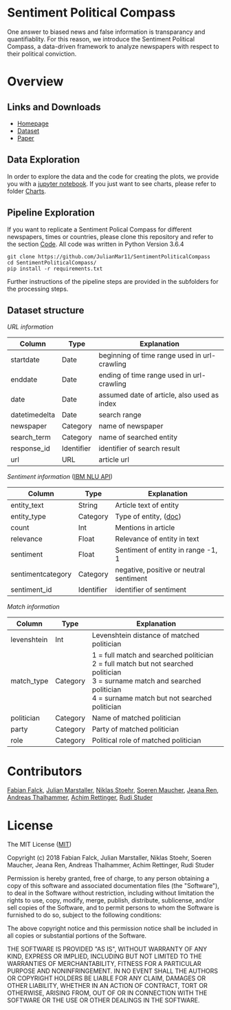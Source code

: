 # Sentiment Political Compass

One answer to biased news and false information is transparancy and quantifiablity.
For this reason, we introduce the Sentiment Political Compass,
a data-driven framework to analyze newspapers with respect to their political conviction.

# Overview

## Links and Downloads
+ [Homepage](http://politicalcompass.de/)
+ [Dataset](http://politicalcompass.de/)
+ [Paper](http://blogs.oii.ox.ac.uk/policy/wp-content/uploads/sites/77/2018/08/IPP2018_Falck.pdf)

## Data Exploration
In order to explore the data and the code for creating the plots, we provide you with a [jupyter notebook](https://github.com/JulianMar11/SentimentPoliticalCompass/blob/master/Code/analysis.ipynb). If you just want to see charts, please refer to folder [Charts](https://github.com/JulianMar11/SentimentPoliticalCompass/tree/master/Charts).

## Pipeline Exploration
If you want to replicate a Sentiment Polical Compass for different newspapers, times or countries, please clone this repository and refer to the section [Code](https://github.com/JulianMar11/SentimentPoliticalCompass/tree/master/Code). All code was written in Python Version 3.6.4

	git clone https://github.com/JulianMar11/SentimentPoliticalCompass
    cd SentimentPoliticalCompass/
    pip install -r requirements.txt

Further instructions of the pipeline steps are provided in the subfolders for the processing steps.

## Dataset structure

*URL information*

| Column  | Type |  Explanation | 
| ------------- | ------------- | ------------- | 
| startdate  | Date  | beginning of time range used in url-crawling | 
| enddate  | Date  | ending of time range used in url-crawling | 
| date  | Date  |  assumed date of article, also used as index | 
| datetimedelta  | Date  | search range | 
| newspaper  | Category  | name of newspaper  | 
| search_term  | Category | name of searched entity | 
| response_id  | Identifier | identifier of search result  | 
| url  | URL  | article url |

*Sentiment information* ([IBM NLU API](https://www.ibm.com/watson/developercloud/natural-language-understanding/api/v1/?python#post-analyze))

| Column  | Type |  Explanation | 
| ------------- | ------------- | ------------- | 
| entity_text  | String  | Article text of entity  | 
| entity_type  | Category  | Type of entity, ([doc](https://console.bluemix.net/docs/services/natural-language-understanding/entity-types-v2.html#entit-tstypen-und-untertypen-version-2-))  | 
| count  | Int  | Mentions in article  | 
| relevance  | Float  | Relevance of entity in text  | 
| sentiment  | Float  |  Sentiment of entity in range -1, 1  | 
| sentimentcategory  | Category  | negative, positive or neutral sentiment  | 
| sentiment_id  | Identifier  | identifier of sentiment | 

*Match information*

| Column  | Type |  Explanation | 
| ------------- | ------------- | ------------- | 
| levenshtein  | Int  | Levenshtein distance of matched politician | 
| match_type  | Category | 1 = full match and searched politician <br /> 2 = full match but not searched politician <br /> 3 = surname match and searched politician <br /> 4 = surname match but not searched politician  | 
| politician  | Category | Name of matched politician  | 
| party  | Category | Party of matched politician  | 
| role  | Category | Political role of matched politician  | 



# Contributors

[Fabian Falck](https://github.com/FabianFalck), [Julian Marstaller](https://www.linkedin.com/in/julian-marstaller-0a8959b6/), [Niklas Stoehr](https://github.com/niklasstoehr), [Soeren Maucher](https://github.com/soerenmaucher), [Jeana Ren](https://github.com/jtren), [Andreas Thalhammer](https://www.linkedin.com/in/andreas-thalhammer/), [Achim Rettinger](https://www.linkedin.com/in/achim-rettinger/), [Rudi Studer](https://www.linkedin.com/in/rudi-studer-a5aaa887/)


# License

The MIT License ([MIT](http://opensource.org/licenses/mit-license.php))

Copyright (c) 2018 Fabian Falck, Julian Marstaller, Niklas Stoehr, Soeren Maucher, Jeana Ren, Andreas Thalhammer, Achim Rettinger, Rudi Studer

Permission is hereby granted, free of charge, to any person obtaining a copy of this software and associated documentation files (the "Software"), to deal in the Software without restriction, including without limitation the rights to use, copy, modify, merge, publish, distribute, sublicense, and/or sell copies of the Software, and to permit persons to whom the Software is furnished to do so, subject to the following conditions:

The above copyright notice and this permission notice shall be included in all copies or substantial portions of the Software.

THE SOFTWARE IS PROVIDED "AS IS", WITHOUT WARRANTY OF ANY KIND, EXPRESS OR IMPLIED, INCLUDING BUT NOT LIMITED TO THE WARRANTIES OF MERCHANTABILITY, FITNESS FOR A PARTICULAR PURPOSE AND NONINFRINGEMENT. IN NO EVENT SHALL THE AUTHORS OR COPYRIGHT HOLDERS BE LIABLE FOR ANY CLAIM, DAMAGES OR OTHER LIABILITY, WHETHER IN AN ACTION OF CONTRACT, TORT OR OTHERWISE, ARISING FROM, OUT OF OR IN CONNECTION WITH THE SOFTWARE OR THE USE OR OTHER DEALINGS IN THE SOFTWARE.
